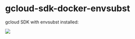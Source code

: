 # gcloud-sdk-docker-envsubst
gcloud SDK with envsubst installed:

[![](https://images.microbadger.com/badges/image/birkhofflee/gcloud-sdk-envsubst.svg)](https://hub.docker.com/r/birkhofflee/gcloud-sdk-envsubst)

